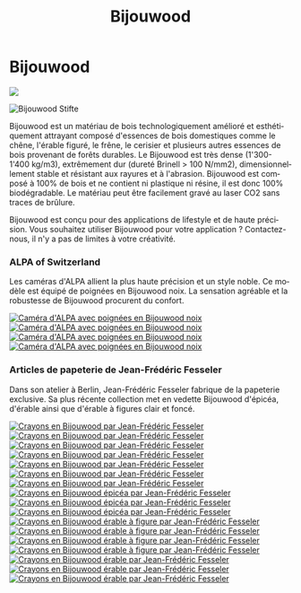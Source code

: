 ﻿---
lang: fr
title: 'Bijouwood'
order: 4
---

<div class="full-width-kenburns">
<div class="wrap-bg-image">

# Bijouwood

![](/assets/images/arrow-d-white.svg)

</div>
<img srcset="/assets/images/bijouwood/Stifte3.jpg"
     src="/assets/images/bijouwood/Stifte3.jpg" alt="Bijouwood Stifte">
</div>

<div class="full-width-grey">
<div class="wrap -cols2">

Bijouwood est un matériau de bois technologiquement amélioré et esthétiquement attrayant composé d'essences de bois domestiques comme le chêne, l'érable figuré, le frêne, le cerisier et plusieurs autres essences de bois provenant de forêts durables. Le Bijouwood est très dense (1'300-1'400 kg/m3), extrêmement dur (dureté Brinell > 100 N/mm2), dimensionnellement stable et résistant aux rayures et à l'abrasion. Bijouwood est composé à 100% de bois et ne contient ni plastique ni résine, il est donc 100% biodégradable. Le matériau peut être facilement gravé au laser CO2 sans traces de brûlure.

Bijouwood est conçu pour des applications de lifestyle et de haute précision. Vous souhaitez utiliser Bijouwood pour votre application ? Contactez-nous, il n'y a pas de limites à votre créativité.

</div>
</div>

<div class="full-width">
<div class="wrap">

### ALPA of Switzerland

Les caméras d'ALPA allient la plus haute précision et un style noble. Ce modèle est équipé de poignées en Bijouwood noix. La sensation agréable et la robustesse de Bijouwood procurent du confort. 

<div class="picturegallery">
      <a href="/assets/images/bijouwood/ALPA1.jpg">
          <img src="/assets/images/bijouwood/ALPA1.jpg" alt="Caméra d'ALPA avec poignées en Bijouwood noix">
      </a>
      <a href="/assets/images/bijouwood/ALPA2.jpg">
          <img src="/assets/images/bijouwood/ALPA2.jpg" alt="Caméra d'ALPA avec poignées en Bijouwood noix">
      </a>
      <a href="/assets/images/bijouwood/ALPA3.jpg">
          <img src="/assets/images/bijouwood/ALPA3.jpg" alt="Caméra d'ALPA avec poignées en Bijouwood noix">
      </a>
      <a href="/assets/images/bijouwood/ALPA4.jpg">
          <img src="/assets/images/bijouwood/ALPA4.jpg" alt="Caméra d'ALPA avec poignées en Bijouwood noix">
      </a>
</div>

</div>
</div>

<div class="full-width-grey">
<div class="wrap">
     
### Articles de papeterie de Jean-Frédéric Fesseler

Dans son atelier à Berlin, Jean-Frédéric Fesseler fabrique de la papeterie exclusive. Sa plus récente collection met en vedette Bijouwood d'épicéa, d'érable ainsi que d'érable à figures clair et foncé.

<div class="picturegallery">
      <a href="/assets/images/bijouwood/Stifte1.jpg">
          <img src="/assets/images/bijouwood/Stifte1.jpg" alt="Crayons en Bijouwood par Jean-Frédéric Fesseler">
      </a>
      <a href="/assets/images/bijouwood/Stifte7.jpg">
          <img src="/assets/images/bijouwood/Stifte7.jpg" alt="Crayons en Bijouwood par Jean-Frédéric Fesseler">
      </a>
      <a href="/assets/images/bijouwood/Stifte2.jpg">
          <img src="/assets/images/bijouwood/Stifte2.jpg" alt="Crayons en Bijouwood par Jean-Frédéric Fesseler">
      </a>
      <a href="/assets/images/bijouwood/Stifte3.jpg">
          <img src="/assets/images/bijouwood/Stifte3.jpg" alt="Crayons en Bijouwood par Jean-Frédéric Fesseler">
      </a>
      <a href="/assets/images/bijouwood/Stifte4.jpg">
          <img src="/assets/images/bijouwood/Stifte4.jpg" alt="Crayons en Bijouwood par Jean-Frédéric Fesseler">
      </a>
      <a href="/assets/images/bijouwood/Stifte5.jpg">
          <img src="/assets/images/bijouwood/Stifte5.jpg" alt="Crayons en Bijouwood par Jean-Frédéric Fesseler">
      </a>
      <a href="/assets/images/bijouwood/Stifte6.jpg">
          <img src="/assets/images/bijouwood/Stifte6.jpg" alt="Crayons en Bijouwood par Jean-Frédéric Fesseler">
      </a>
      <a href="/assets/images/bijouwood/Spruce_kurz_dick.jpg">
          <img src="/assets/images/bijouwood/Spruce_kurz_dick.jpg" alt="Crayons en Bijouwood épicéa par Jean-Frédéric Fesseler">
      </a>
      <a href="/assets/images/bijouwood/Spruce_lang_dunn.jpg">
          <img src="/assets/images/bijouwood/Spruce_lang_dunn.jpg" alt="Crayons en Bijouwood épicéa par Jean-Frédéric Fesseler">
      </a>
      <a href="/assets/images/bijouwood/Spruce_mittel_dick.jpg">
          <img src="/assets/images/bijouwood/Spruce_mittel_dick.jpg" alt="Crayons en Bijouwood épicéa par Jean-Frédéric Fesseler">
      </a>
      <a href="/assets/images/bijouwood/Figured_maple_dark_dick.jpg">
          <img src="/assets/images/bijouwood/Figured_maple_dark_dick.jpg" alt="Crayons en Bijouwood érable à figure par Jean-Frédéric Fesseler">
      </a>
      <a href="/assets/images/bijouwood/Figured_maple_light_dick.jpg">
          <img src="/assets/images/bijouwood/Figured_maple_light_dick.jpg" alt="Crayons en Bijouwood érable à figure par Jean-Frédéric Fesseler">
      </a>
      <a href="/assets/images/bijouwood/Figured_maple_light_kurz.jpg">
          <img src="/assets/images/bijouwood/Figured_maple_light_kurz.jpg" alt="Crayons en Bijouwood érable à figure par Jean-Frédéric Fesseler">
      </a>
      <a href="/assets/images/bijouwood/Figured_maple_light_lang.jpg">
          <img src="/assets/images/bijouwood/Figured_maple_light_lang.jpg" alt="Crayons en Bijouwood érable à figure par Jean-Frédéric Fesseler">
      </a>
      <a href="/assets/images/bijouwood/Maple_kurz.jpg">
          <img src="/assets/images/bijouwood/Maple_kurz.jpg" alt="Crayons en Bijouwood érable par Jean-Frédéric Fesseler">
      </a>
      <a href="/assets/images/bijouwood/Maple_lang_dick.jpg">
          <img src="/assets/images/bijouwood/Maple_lang_dick.jpg" alt="Crayons en Bijouwood érable par Jean-Frédéric Fesseler">
      </a>
      <a href="/assets/images/bijouwood/Maple_lang_dunn.jpg">
          <img src="/assets/images/bijouwood/Maple_lang_dunn.jpg" alt="Crayons en Bijouwood érable par Jean-Frédéric Fesseler">
      </a>
</div>

</div>
</div>

